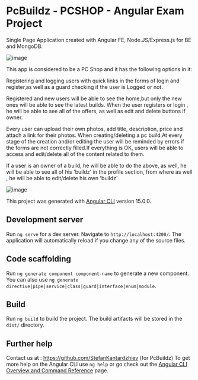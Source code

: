 # PcBuildz - PCSHOP - Angular Exam Project

Single Page Application created with Angular FE, Node.JS/Express.js for BE and MongoDB.  

![image](https://prnt.sc/vbHdDt-5je17)

This app is considered to be a PC Shop and it has the following options in it:

Registering and logging users with quick links in the forms of login and register,as well as a guard checking if the user is Logged or not.

Registered and new users will be able to see the home,but only the new ones will be able to see the latest builds.
When the user registers or login , he will be able to see all of the offers, as well as edit and delete buttons if owner.


Every user can upload their own photos, add title, description, price and attach a link for their photos. When creating/deleting a pc build.At every stage of the creation and/or editing the user will be reminded by errors if the forms are not correctly filled.If everything is OK, users will be able to access and edit/delete all of the content related to them.


If a user is an owner of a build, he will be able to do the above, as well, he will be able to see all of his 'buildz' in the profile section, from where as well , he will be able to edit/delete his own 'buildz'



![image](https://prnt.sc/vbHdDt-5je17)

This project was generated with [Angular CLI](https://github.com/angular/angular-cli) version 15.0.0.

## Development server

Run `ng serve` for a dev server. Navigate to `http://localhost:4200/`. The application will automatically reload if you change any of the source files.

## Code scaffolding

Run `ng generate component component-name` to generate a new component. You can also use `ng generate directive|pipe|service|class|guard|interface|enum|module`.

## Build

Run `ng build` to build the project. The build artifacts will be stored in the `dist/` directory.

## Further help

Contact us at : https://github.com/StefanKantardzhiev (for PcBuildz)
To get more help on the Angular CLI use `ng help` or go check out the [Angular CLI Overview and Command Reference](https://angular.io/cli) page.

